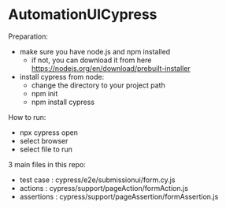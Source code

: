 # AutomationUICypress
Preparation:
- make sure you have node.js and npm installed
  - if not, you can download it from here https://nodejs.org/en/download/prebuilt-installer
- install cypress from node:
  -  change the directory to your project path
  -  npm init
  -  npm install cypress

How to run:
  - npx cypress open
  - select browser
  - select file to run

3 main files in this repo:
- test case : cypress/e2e/submissionui/form.cy.js
- actions : cypress/support/pageAction/formAction.js
- assertions : cypress/support/pageAssertion/formAssertion.js
